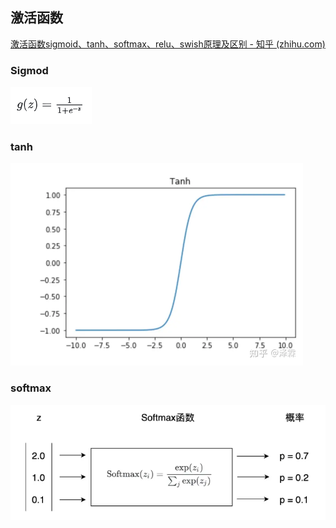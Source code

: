 ## 激活函数

[激活函数sigmoid、tanh、softmax、relu、swish原理及区别 - 知乎 (zhihu.com)](https://zhuanlan.zhihu.com/p/494417245)

### Sigmod

![sigmod](./sigmod.png)



### tanh

<img src="./tanh.webp" style="zoom: 50%;" />

### softmax

![](./softmax.png)